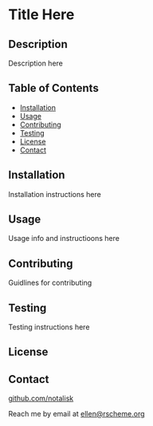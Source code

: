 # Title Here

## Description

Description here

## Table of Contents

- [Installation](#installation)
- [Usage](#usage)
- [Contributing](#contributing)
- [Testing](#testing)
- [License](#license)
- [Contact](#contact)

## Installation

Installation instructions here

## Usage

Usage info and instructioons here

## Contributing

Guidlines for contributing

## Testing

Testing instructions here

## License

## Contact

[github.com/notalisk](www.github.com/notalisk)

Reach me by email at ellen@rscheme.org
